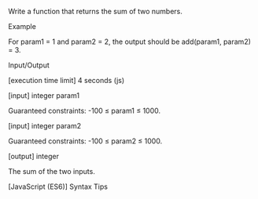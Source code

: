 
Write a function that returns the sum of two numbers.

Example

For param1 = 1 and param2 = 2, the output should be
add(param1, param2) = 3.

Input/Output

[execution time limit] 4 seconds (js)

[input] integer param1

Guaranteed constraints:
-100 ≤ param1 ≤ 1000.

[input] integer param2

Guaranteed constraints:
-100 ≤ param2 ≤ 1000.

[output] integer

The sum of the two inputs.

[JavaScript (ES6)] Syntax Tips